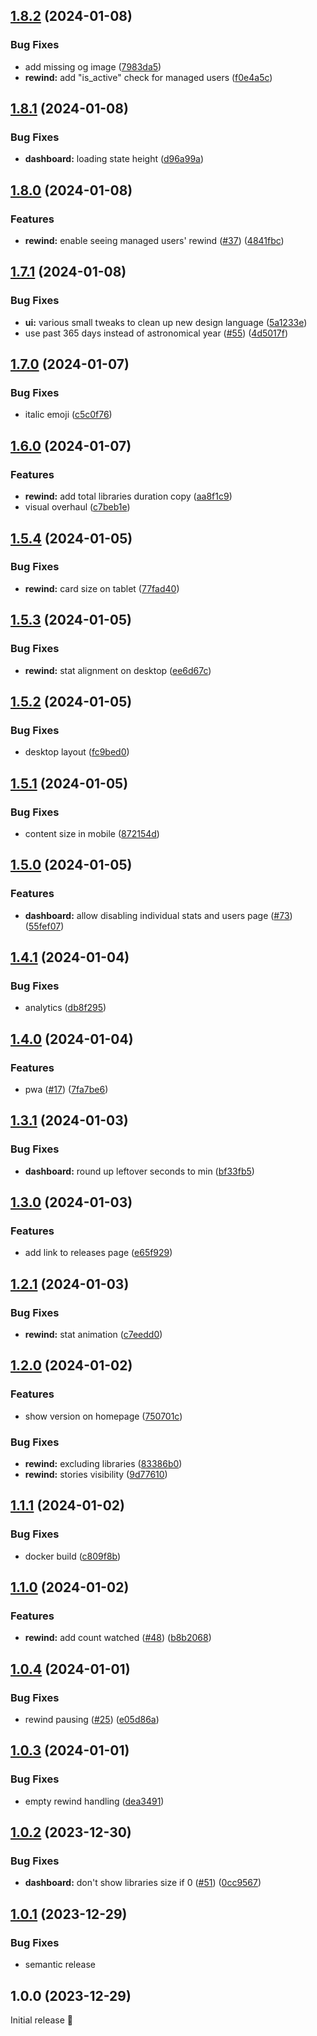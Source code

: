 ## [1.8.2](https://github.com/RaunoT/plex-rewind/compare/v1.8.1...v1.8.2) (2024-01-08)

### Bug Fixes

- add missing og image ([7983da5](https://github.com/RaunoT/plex-rewind/commit/7983da546133891731fe61c1d74b785a0b2a2345))
- **rewind:** add "is_active" check for managed users ([f0e4a5c](https://github.com/RaunoT/plex-rewind/commit/f0e4a5cb462a483c15dd78479dcefed1ac1e5c1b))

## [1.8.1](https://github.com/RaunoT/plex-rewind/compare/v1.8.0...v1.8.1) (2024-01-08)

### Bug Fixes

- **dashboard:** loading state height ([d96a99a](https://github.com/RaunoT/plex-rewind/commit/d96a99aa8b82782c1af26f76927d6f1b6fb0d915))

## [1.8.0](https://github.com/RaunoT/plex-rewind/compare/v1.7.1...v1.8.0) (2024-01-08)

### Features

- **rewind:** enable seeing managed users' rewind ([#37](https://github.com/RaunoT/plex-rewind/issues/37)) ([4841fbc](https://github.com/RaunoT/plex-rewind/commit/4841fbcbfb98e2cd5de80b06e5099c90d54a9ebb))

## [1.7.1](https://github.com/RaunoT/plex-rewind/compare/v1.7.0...v1.7.1) (2024-01-08)

### Bug Fixes

- **ui:** various small tweaks to clean up new design language ([5a1233e](https://github.com/RaunoT/plex-rewind/commit/5a1233e358e63c5805866d45471cfd00f9b17492))
- use past 365 days instead of astronomical year ([#55](https://github.com/RaunoT/plex-rewind/issues/55)) ([4d5017f](https://github.com/RaunoT/plex-rewind/commit/4d5017f52037a1a7d47ae152270c7ec06234921b))

## [1.7.0](https://github.com/RaunoT/plex-rewind/compare/v1.6.0...v1.7.0) (2024-01-07)

### Bug Fixes

- italic emoji ([c5c0f76](https://github.com/RaunoT/plex-rewind/commit/c5c0f76fd7639099837985f641088852b4f96261))

## [1.6.0](https://github.com/RaunoT/plex-rewind/compare/v1.5.4...v1.6.0) (2024-01-07)

### Features

- **rewind:** add total libraries duration copy ([aa8f1c9](https://github.com/RaunoT/plex-rewind/commit/aa8f1c913a1471b73e5fbfd108c1e2d7571581e8))
- visual overhaul ([c7beb1e](https://github.com/RaunoT/plex-rewind/commit/c7beb1ed7b687ad79ec7211432e8acf751f5123c))

## [1.5.4](https://github.com/RaunoT/plex-rewind/compare/v1.5.3...v1.5.4) (2024-01-05)

### Bug Fixes

- **rewind:** card size on tablet ([77fad40](https://github.com/RaunoT/plex-rewind/commit/77fad40275dd057e949f102872c1b330a653700a))

## [1.5.3](https://github.com/RaunoT/plex-rewind/compare/v1.5.2...v1.5.3) (2024-01-05)

### Bug Fixes

- **rewind:** stat alignment on desktop ([ee6d67c](https://github.com/RaunoT/plex-rewind/commit/ee6d67cc668c549483b3e17de489ef6454f8f546))

## [1.5.2](https://github.com/RaunoT/plex-rewind/compare/v1.5.1...v1.5.2) (2024-01-05)

### Bug Fixes

- desktop layout ([fc9bed0](https://github.com/RaunoT/plex-rewind/commit/fc9bed0f724223f244e76a95852565c3b304ba60))

## [1.5.1](https://github.com/RaunoT/plex-rewind/compare/v1.5.0...v1.5.1) (2024-01-05)

### Bug Fixes

- content size in mobile ([872154d](https://github.com/RaunoT/plex-rewind/commit/872154de2df0e28875d8292c9feccc4632079b64))

## [1.5.0](https://github.com/RaunoT/plex-rewind/compare/v1.4.1...v1.5.0) (2024-01-05)

### Features

- **dashboard:** allow disabling individual stats and users page ([#73](https://github.com/RaunoT/plex-rewind/issues/73)) ([55fef07](https://github.com/RaunoT/plex-rewind/commit/55fef07d81297fd47401b37dcc319ca99eafbaba))

## [1.4.1](https://github.com/RaunoT/plex-rewind/compare/v1.4.0...v1.4.1) (2024-01-04)

### Bug Fixes

- analytics ([db8f295](https://github.com/RaunoT/plex-rewind/commit/db8f295f52aa4405f7d560c9a426f92c29fb0b56))

## [1.4.0](https://github.com/RaunoT/plex-rewind/compare/v1.3.1...v1.4.0) (2024-01-04)

### Features

- pwa ([#17](https://github.com/RaunoT/plex-rewind/issues/17)) ([7fa7be6](https://github.com/RaunoT/plex-rewind/commit/7fa7be66ab3aba68545eed555f9ea35c633c0ece))

## [1.3.1](https://github.com/RaunoT/plex-rewind/compare/v1.3.0...v1.3.1) (2024-01-03)

### Bug Fixes

- **dashboard:** round up leftover seconds to min ([bf33fb5](https://github.com/RaunoT/plex-rewind/commit/bf33fb5c7f3a064a830c75255035a895c4985b99))

## [1.3.0](https://github.com/RaunoT/plex-rewind/compare/v1.2.1...v1.3.0) (2024-01-03)

### Features

- add link to releases page ([e65f929](https://github.com/RaunoT/plex-rewind/commit/e65f9297e44d31e8a3e344f7c0cb36a135a1a6cd))

## [1.2.1](https://github.com/RaunoT/plex-rewind/compare/v1.2.0...v1.2.1) (2024-01-03)

### Bug Fixes

- **rewind:** stat animation ([c7eedd0](https://github.com/RaunoT/plex-rewind/commit/c7eedd0b93b0a53eb69bff4249cb5844646df59e))

## [1.2.0](https://github.com/RaunoT/plex-rewind/compare/v1.1.1...v1.2.0) (2024-01-02)

### Features

- show version on homepage ([750701c](https://github.com/RaunoT/plex-rewind/commit/750701c464ff599e6c9eb66e896b0981646dd794))

### Bug Fixes

- **rewind:** excluding libraries ([83386b0](https://github.com/RaunoT/plex-rewind/commit/83386b0be4700e347ce8573d3822740bf281753f))
- **rewind:** stories visibility ([9d77610](https://github.com/RaunoT/plex-rewind/commit/9d776100a6f06946a391a20364f2be83ffe9a66d))

## [1.1.1](https://github.com/RaunoT/plex-rewind/compare/v1.1.0...v1.1.1) (2024-01-02)

### Bug Fixes

- docker build ([c809f8b](https://github.com/RaunoT/plex-rewind/commit/c809f8b40ecf74c0666f299d029e2b0e49c123b7))

## [1.1.0](https://github.com/RaunoT/plex-rewind/compare/v1.0.4...v1.1.0) (2024-01-02)

### Features

- **rewind:** add count watched ([#48](https://github.com/RaunoT/plex-rewind/issues/48)) ([b8b2068](https://github.com/RaunoT/plex-rewind/commit/b8b2068c8557856e573e77b585fcd649788955f0))

## [1.0.4](https://github.com/RaunoT/plex-rewind/compare/v1.0.3...v1.0.4) (2024-01-01)

### Bug Fixes

- rewind pausing ([#25](https://github.com/RaunoT/plex-rewind/issues/25)) ([e05d86a](https://github.com/RaunoT/plex-rewind/commit/e05d86af86b560a32afe4c8b7ed817117792d2c9))

## [1.0.3](https://github.com/RaunoT/plex-rewind/compare/v1.0.2...v1.0.3) (2024-01-01)

### Bug Fixes

- empty rewind handling ([dea3491](https://github.com/RaunoT/plex-rewind/commit/dea3491200025dd43bffefd0bec99a0dd3ca6cea))

## [1.0.2](https://github.com/RaunoT/plex-rewind/compare/v1.0.1...v1.0.2) (2023-12-30)

### Bug Fixes

- **dashboard:** don't show libraries size if 0 ([#51](https://github.com/RaunoT/plex-rewind/issues/51)) ([0cc9567](https://github.com/RaunoT/plex-rewind/commit/0cc95672bbef709df3effc6dac8d849e30c2baee))

## [1.0.1](https://github.com/RaunoT/plex-rewind/compare/v1.0.0...v1.0.1) (2023-12-29)

### Bug Fixes

- semantic release

## 1.0.0 (2023-12-29)

Initial release 🚀
